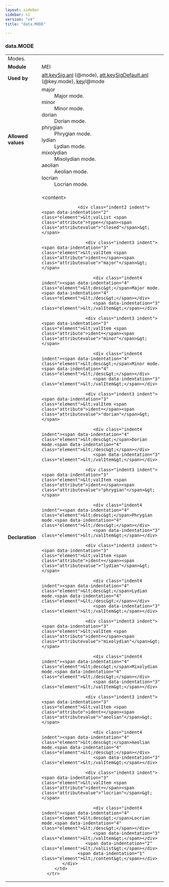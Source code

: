 ```yaml
---
layout: sidebar
sidebar: s1
version: "v4"
title: "data.MODE"

---
```


<div class="macroSpec">
   <h3 id="data.MODE">data.MODE</h3>
   <table class="wovenodd">
      <tr>
         <td colspan="2" class="wovenodd-col2">Modes.</td>
      </tr>
      <tr>
         <td class="wovenodd-col1"><strong>Module</strong></td>
         <td class="wovenodd-col2">MEI</td>
      </tr>
      <tr>
         <td class="wovenodd-col1"><strong>Used by</strong></td>
         <td class="wovenodd-col2">
            <div class="parent"><a class="link_odd_classSpec" href="{{ site.baseurl }}/{{ page.version }}/attribute-classes/att.keySig.anl.html">att.keySig.anl</a> (@mode), <a class="link_odd_classSpec" href="{{ site.baseurl }}/{{ page.version }}/attribute-classes/att.keySigDefault.anl.html">att.keySigDefault.anl</a> (@key.mode), <a class="link_odd_classSpec" href="{{ site.baseurl }}/{{ page.version }}/elements/key.html">key</a>/@mode
            </div>
         </td>
      </tr>
      <tr>
         <td class="wovenodd-col1"><strong>Allowed values</strong></td>
         <td class="wovenodd-col2">
            <dl>
               <dt>major</dt>
               <dd>Major mode.</dd>
               <dt>minor</dt>
               <dd>Minor mode.</dd>
               <dt>dorian</dt>
               <dd>Dorian mode.</dd>
               <dt>phrygian</dt>
               <dd>Phrygian mode.</dd>
               <dt>lydian</dt>
               <dd>Lydian mode.</dd>
               <dt>mixolydian</dt>
               <dd>Mixolydian mode.</dd>
               <dt>aeolian</dt>
               <dd>Aeolian mode.</dd>
               <dt>locrian</dt>
               <dd>Locrian mode.</dd>
            </dl>
         </td>
      </tr>
      <tr>
         <td class="wovenodd-col1"><strong>Declaration</strong></td>
         <td class="wovenodd-col2">
            <div xml:space="preserve" class="pre">
               <div class="indent1 indent"><span data-indentation="1" class="element">&lt;content&gt;</span>
                  
                  <div class="indent2 indent"><span data-indentation="2" class="element">&lt;valList <span class="attribute">type=</span><span class="attributevalue">"closed"</span>&gt;</span>
                     
                     <div class="indent3 indent"><span data-indentation="3" class="element">&lt;valItem <span class="attribute">ident=</span><span class="attributevalue">"major"</span>&gt;</span>
                        
                        <div class="indent4 indent"><span data-indentation="4" class="element">&lt;desc&gt;</span>Major mode.<span data-indentation="4" class="element">&lt;/desc&gt;</span></div>
                        <span data-indentation="3" class="element">&lt;/valItem&gt;</span></div>
                     
                     <div class="indent3 indent"><span data-indentation="3" class="element">&lt;valItem <span class="attribute">ident=</span><span class="attributevalue">"minor"</span>&gt;</span>
                        
                        <div class="indent4 indent"><span data-indentation="4" class="element">&lt;desc&gt;</span>Minor mode.<span data-indentation="4" class="element">&lt;/desc&gt;</span></div>
                        <span data-indentation="3" class="element">&lt;/valItem&gt;</span></div>
                     
                     <div class="indent3 indent"><span data-indentation="3" class="element">&lt;valItem <span class="attribute">ident=</span><span class="attributevalue">"dorian"</span>&gt;</span>
                        
                        <div class="indent4 indent"><span data-indentation="4" class="element">&lt;desc&gt;</span>Dorian mode.<span data-indentation="4" class="element">&lt;/desc&gt;</span></div>
                        <span data-indentation="3" class="element">&lt;/valItem&gt;</span></div>
                     
                     <div class="indent3 indent"><span data-indentation="3" class="element">&lt;valItem <span class="attribute">ident=</span><span class="attributevalue">"phrygian"</span>&gt;</span>
                        
                        <div class="indent4 indent"><span data-indentation="4" class="element">&lt;desc&gt;</span>Phrygian mode.<span data-indentation="4" class="element">&lt;/desc&gt;</span></div>
                        <span data-indentation="3" class="element">&lt;/valItem&gt;</span></div>
                     
                     <div class="indent3 indent"><span data-indentation="3" class="element">&lt;valItem <span class="attribute">ident=</span><span class="attributevalue">"lydian"</span>&gt;</span>
                        
                        <div class="indent4 indent"><span data-indentation="4" class="element">&lt;desc&gt;</span>Lydian mode.<span data-indentation="4" class="element">&lt;/desc&gt;</span></div>
                        <span data-indentation="3" class="element">&lt;/valItem&gt;</span></div>
                     
                     <div class="indent3 indent"><span data-indentation="3" class="element">&lt;valItem <span class="attribute">ident=</span><span class="attributevalue">"mixolydian"</span>&gt;</span>
                        
                        <div class="indent4 indent"><span data-indentation="4" class="element">&lt;desc&gt;</span>Mixolydian mode.<span data-indentation="4" class="element">&lt;/desc&gt;</span></div>
                        <span data-indentation="3" class="element">&lt;/valItem&gt;</span></div>
                     
                     <div class="indent3 indent"><span data-indentation="3" class="element">&lt;valItem <span class="attribute">ident=</span><span class="attributevalue">"aeolian"</span>&gt;</span>
                        
                        <div class="indent4 indent"><span data-indentation="4" class="element">&lt;desc&gt;</span>Aeolian mode.<span data-indentation="4" class="element">&lt;/desc&gt;</span></div>
                        <span data-indentation="3" class="element">&lt;/valItem&gt;</span></div>
                     
                     <div class="indent3 indent"><span data-indentation="3" class="element">&lt;valItem <span class="attribute">ident=</span><span class="attributevalue">"locrian"</span>&gt;</span>
                        
                        <div class="indent4 indent"><span data-indentation="4" class="element">&lt;desc&gt;</span>Locrian mode.<span data-indentation="4" class="element">&lt;/desc&gt;</span></div>
                        <span data-indentation="3" class="element">&lt;/valItem&gt;</span></div>
                     <span data-indentation="2" class="element">&lt;/valList&gt;</span></div>
                  <span data-indentation="1" class="element">&lt;/content&gt;</span></div>
            </div>
         </td>
      </tr>
   </table>
</div>